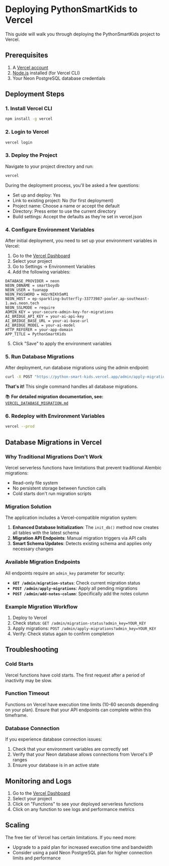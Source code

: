 # Deploying PythonSmartKids to Vercel

This guide will walk you through deploying the PythonSmartKids project to Vercel.

## Prerequisites

1. A [Vercel account](https://vercel.com/signup)
2. [Node.js](https://nodejs.org/) installed (for Vercel CLI)
3. Your Neon PostgreSQL database credentials

## Deployment Steps

### 1. Install Vercel CLI

```bash
npm install -g vercel
```

### 2. Login to Vercel

```bash
vercel login
```

### 3. Deploy the Project

Navigate to your project directory and run:

```bash
vercel
```

During the deployment process, you'll be asked a few questions:
- Set up and deploy: Yes
- Link to existing project: No (for first deployment)
- Project name: Choose a name or accept the default
- Directory: Press enter to use the current directory
- Build settings: Accept the defaults as they're set in vercel.json

### 4. Configure Environment Variables

After initial deployment, you need to set up your environment variables in Vercel:

1. Go to the [Vercel Dashboard](https://vercel.com/dashboard)
2. Select your project
3. Go to Settings → Environment Variables
4. Add the following variables:

```
DATABASE_PROVIDER = neon
NEON_DBNAME = smartboydb
NEON_USER = tuanapp
NEON_PASSWORD = HdzrNIKh5mM1
NEON_HOST = ep-sparkling-butterfly-33773987-pooler.ap-southeast-1.aws.neon.tech
NEON_SSLMODE = require
ADMIN_KEY = your-secure-admin-key-for-migrations
AI_BRIDGE_API_KEY = your-ai-api-key
AI_BRIDGE_BASE_URL = your-ai-base-url
AI_BRIDGE_MODEL = your-ai-model
HTTP_REFERER = your-app-domain
APP_TITLE = PythonSmartKids
```

5. Click "Save" to apply the environment variables

### 5. Run Database Migrations

After deployment, run database migrations using the admin endpoint:

```bash
curl -X POST "https://python-smart-kids.vercel.app/admin/apply-migrations?admin_key=dev-admin-key"
```

**That's it!** This single command handles all database migrations.

📚 **For detailed migration documentation, see:** [`VERCEL_DATABASE_MIGRATION.md`](VERCEL_DATABASE_MIGRATION.md)

### 6. Redeploy with Environment Variables

```bash
vercel --prod
```

## Database Migrations in Vercel

### Why Traditional Migrations Don't Work

Vercel serverless functions have limitations that prevent traditional Alembic migrations:
- Read-only file system
- No persistent storage between function calls
- Cold starts don't run migration scripts

### Migration Solution

The application includes a Vercel-compatible migration system:

1. **Enhanced Database Initialization**: The `init_db()` method now creates all tables with the latest schema
2. **Migration API Endpoints**: Manual migration triggers via API calls
3. **Smart Schema Updates**: Detects existing schema and applies only necessary changes

### Available Migration Endpoints

All endpoints require an `admin_key` parameter for security:

- **`GET /admin/migration-status`**: Check current migration status
- **`POST /admin/apply-migrations`**: Apply all pending migrations  
- **`POST /admin/add-notes-column`**: Specifically add the notes column

### Example Migration Workflow

1. Deploy to Vercel
2. Check status: `GET /admin/migration-status?admin_key=YOUR_KEY`
3. Apply migrations: `POST /admin/apply-migrations?admin_key=YOUR_KEY`
4. Verify: Check status again to confirm completion

## Troubleshooting

### Cold Starts

Vercel functions have cold starts. The first request after a period of inactivity may be slow.

### Function Timeout

Functions on Vercel have execution time limits (10-60 seconds depending on your plan). Ensure that your API endpoints can complete within this timeframe.

### Database Connection

If you experience database connection issues:
1. Check that your environment variables are correctly set
2. Verify that your Neon database allows connections from Vercel's IP ranges
3. Ensure your database is in an active state

## Monitoring and Logs

1. Go to the [Vercel Dashboard](https://vercel.com/dashboard)
2. Select your project
3. Click on "Functions" to see your deployed serverless functions
4. Click on any function to see logs and performance metrics

## Scaling

The free tier of Vercel has certain limitations. If you need more:
- Upgrade to a paid plan for increased execution time and bandwidth
- Consider using a paid Neon PostgreSQL plan for higher connection limits and performance